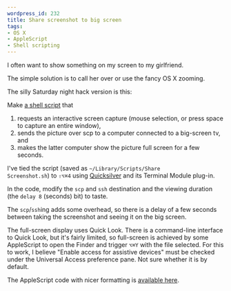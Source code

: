 ```yaml
--- 
wordpress_id: 232
title: Share screenshot to big screen
tags: 
- OS X
- AppleScript
- Shell scripting
---
```

I often want to show something on my screen to my girlfriend.

The simple solution is to call her over or use the fancy OS X zooming.

The silly Saturday night hack version is this:

Make <a href="http://pastie.textmate.org/202864">a shell script</a> that
<ol>
<li>requests an interactive screen capture (mouse selection, or press space to capture an entire window),</li>
<li>sends the picture over scp to a computer connected to a big-screen tv, and</li>
<li>makes the latter computer show the picture full screen for a few seconds.</li>
</ol>

<!--more-->

I've tied the script (saved as <code>~/Library/Scripts/Share Screenshot.sh</code>) to <code>&#x21E7;&#x2325;&#x2318;4</code> using <a href="http://www.blacktree.com/">Quicksilver</a> and its Terminal Module plug-in.

In the code, modify the <code>scp</code> and <code>ssh</code> destination and the viewing duration (the <code>delay 8</code> (seconds) bit) to taste.

The <code>scp</code>/<code>ssh</code>ing adds some overhead, so there is a delay of a few seconds between taking the screenshot and seeing it on the big screen.

The full-screen display uses Quick Look. There is a command-line interface to Quick Look, but it's fairly limited, so full-screen is achieved by some AppleScript to open the Finder and trigger <code>&#x2325;&#x2318;Y</code> with the file selected. For this to work, I believe "Enable access for assistive devices" must be checked under the Universal Access preference pane. Not sure whether it is by default.

The AppleScript code with nicer formatting is <a href="http://pastie.textmate.org/202865">available here</a>.
